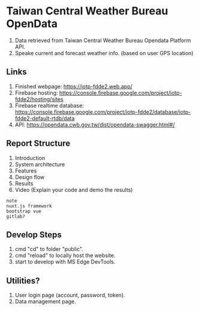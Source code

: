 # Taiwan Central Weather Bureau OpenData

1. Data retrieved from Taiwan Central Weather Bureau Opendata Platform API.
2. Speake current and forecast weather info. (based on user GPS location)

## Links

1. Finished webpage: <https://iotp-fdde2.web.app/>
2. Firebase hosting: <https://console.firebase.google.com/project/iotp-fdde2/hosting/sites>
3. Firebase realtime database: <https://console.firebase.google.com/project/iotp-fdde2/database/iotp-fdde2-default-rtdb/data>
4. API: <https://opendata.cwb.gov.tw/dist/opendata-swagger.html#/>

## Report Structure

1. Introduction
2. System architecture
3. Features
4. Design flow
5. Results
6. Video (Explain your code and demo the results)

```
note
nuxt.js framework
bootstrap vue
gitlab?
```

## Develop Steps

1. cmd "cd" to folder "public".
2. cmd "reload" to locally host the website.
3. start to develop with MS Edge DevTools.

## Utilities?

1. User login page (account, password, token).
2. Data management page.